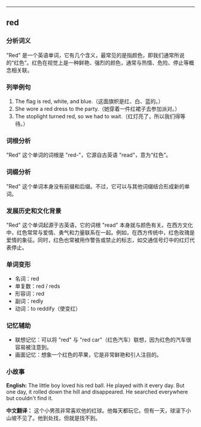 
---------------
## red
### 分析词义
"Red" 是一个英语单词，它有几个含义，最常见的是指颜色，即我们通常所说的“红色”。红色在视觉上是一种鲜艳、强烈的颜色，通常与热情、危险、停止等概念相关联。

### 列举例句
1. The flag is red, white, and blue.（这面旗帜是红、白、蓝的。）
2. She wore a red dress to the party.（她穿着一件红裙子去参加派对。）
3. The stoplight turned red, so we had to wait.（红灯亮了，所以我们得等待。）

### 词根分析
"Red" 这个单词的词根是 "red-"，它源自古英语 "read"，意为“红色”。

### 词缀分析
"Red" 这个单词本身没有前缀和后缀。不过，它可以与其他词缀结合形成新的单词。

### 发展历史和文化背景
"Red" 这个单词起源于古英语，它的词根 "read" 本身就与颜色有关。在西方文化中，红色常常与爱情、勇气和力量联系在一起。例如，在西方传统中，红色玫瑰是爱情的象征。同时，红色也常被用作警告或禁止的标志，如交通信号灯中的红灯代表停止。

### 单词变形
- 名词：red
- 单复数：red / reds
- 形容词：red
- 副词：redly
- 动词：to reddify（使变红）

### 记忆辅助
- 联想记忆：可以将 "red" 与 "red car"（红色汽车）联想，因为红色的汽车很容易被注意到。
- 画面记忆：想象一个红色的苹果，它是非常鲜艳和引人注目的。

### 小故事
**English:**
The little boy loved his red ball. He played with it every day. But one day, it rolled down the hill and disappeared. He searched everywhere but couldn't find it.

**中文翻译：**
这个小男孩非常喜欢他的红球。他每天都玩它。但有一天，球滚下小山坡不见了。他到处找，但就是找不到。

